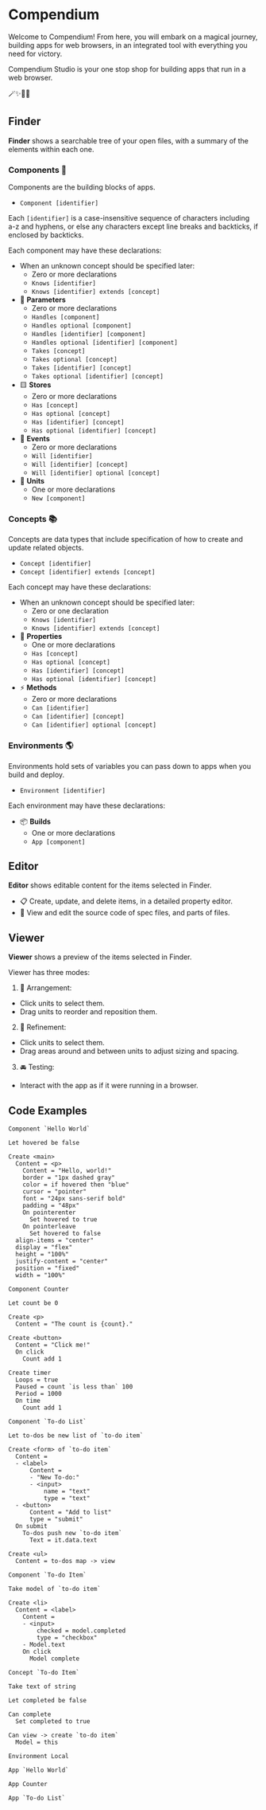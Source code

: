 # Compendium

Welcome to Compendium! From here, you will embark on a magical journey, building apps for web browsers, in an integrated tool with everything you need for victory.

Compendium Studio is your one stop shop for building apps that run in a web browser.

🪄✨💖🌺

## Finder

**Finder** shows a searchable tree of your open files, with a summary of the elements within each one.

### Components 🧱

Components are the building blocks of apps.

- `Component [identifier]`

Each `[identifier]` is a case-insensitive sequence of characters including a-z and hyphens, or else any characters except line breaks and backticks, if enclosed by backticks.

Each component may have these declarations:

- When an unknown concept should be specified later:
  - Zero or more declarations
  - `Knows [identifier]`
  - `Knows [identifier] extends [concept]`
- 🔻 **Parameters**
  - Zero or more declarations
  - `Handles [component]`
  - `Handles optional [component]`
  - `Handles [identifier] [component]`
  - `Handles optional [identifier] [component]`
  - `Takes [concept]`
  - `Takes optional [concept]`
  - `Takes [identifier] [concept]`
  - `Takes optional [identifier] [concept]`
- 🟨 **Stores**
  - Zero or more declarations
  - `Has [concept]`
  - `Has optional [concept]`
  - `Has [identifier] [concept]`
  - `Has optional [identifier] [concept]`
- 🔺 **Events**
  - Zero or more declarations
  - `Will [identifier]`
  - `Will [identifier] [concept]`
  - `Will [identifier] optional [concept]`
- 🔵 **Units**
  - One or more declarations
  - `New [component]`

### Concepts 📚

Concepts are data types that include specification of how to create and update related objects.

- `Concept [identifier]`
- `Concept [identifier] extends [concept]`

Each concept may have these declarations:

- When an unknown concept should be specified later:
  - Zero or one declaration
  - `Knows [identifier]`
  - `Knows [identifier] extends [concept]`
- 🔶 **Properties**
  - One or more declarations
  - `Has [concept]`
  - `Has optional [concept]`
  - `Has [identifier] [concept]`
  - `Has optional [identifier] [concept]`
- ⚡️ **Methods**
  - Zero or more declarations
  - `Can [identifier]`
  - `Can [identifier] [concept]`
  - `Can [identifier] optional [concept]`

### Environments 🌎

Environments hold sets of variables you can pass down to apps when you build and deploy.

- `Environment [identifier]`

Each environment may have these declarations:

- 📦 **Builds**
  - One or more declarations
  - `App [component]`

## Editor

**Editor** shows editable content for the items selected in Finder.

- 📋 Create, update, and delete items, in a detailed property editor.
- 💎 View and edit the source code of spec files, and parts of files.

## Viewer

**Viewer** shows a preview of the items selected in Finder.

Viewer has three modes:

1. 🧩 Arrangement:

- Click units to select them.
- Drag units to reorder and reposition them.

2. 🎨 Refinement:

- Click units to select them.
- Drag areas around and between units to adjust sizing and spacing.

3. 🚘 Testing:

- Interact with the app as if it were running in a browser.

## Code Examples

```
Component `Hello World`

Let hovered be false

Create <main>
  Content = <p>
    Content = "Hello, world!"
    border = "1px dashed gray"
    color = if hovered then "blue"
    cursor = "pointer"
    font = "24px sans-serif bold"
    padding = "48px"
    On pointerenter
      Set hovered to true
    On pointerleave
      Set hovered to false
  align-items = "center"
  display = "flex"
  height = "100%"
  justify-content = "center"
  position = "fixed"
  width = "100%"

```

```
Component Counter

Let count be 0

Create <p>
  Content = "The count is {count}."

Create <button>
  Content = "Click me!"
  On click
    Count add 1

Create timer
  Loops = true
  Paused = count `is less than` 100
  Period = 1000
  On time
    Count add 1

```

```
Component `To-do List`

Let to-dos be new list of `to-do item`

Create <form> of `to-do item`
  Content =
  - <label>
      Content =
      - "New To-do:"
      - <input>
          name = "text"
          type = "text"
  - <button>
      Content = "Add to list"
      type = "submit"
  On submit
    To-dos push new `to-do item`
      Text = it.data.text

Create <ul>
  Content = to-dos map -> view

```

```
Component `To-do Item`

Take model of `to-do item`

Create <li>
  Content = <label>
    Content =
    - <input>
        checked = model.completed
        type = "checkbox"
    - Model.text
    On click
      Model complete

```

```
Concept `To-do Item`

Take text of string

Let completed be false

Can complete
  Set completed to true

Can view -> create `to-do item`
  Model = this

```

```
Environment Local

App `Hello World`

App Counter

App `To-do List`

```
